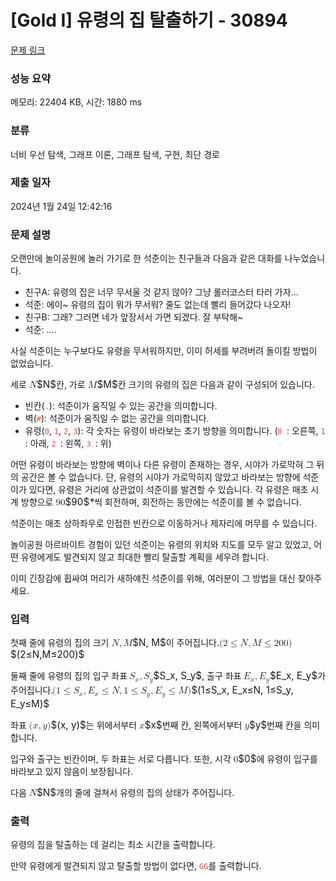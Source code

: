 # [Gold I] 유령의 집 탈출하기 - 30894 

[문제 링크](https://www.acmicpc.net/problem/30894) 

### 성능 요약

메모리: 22404 KB, 시간: 1880 ms

### 분류

너비 우선 탐색, 그래프 이론, 그래프 탐색, 구현, 최단 경로

### 제출 일자

2024년 1월 24일 12:42:16

### 문제 설명

<p>오랜만에 놀이공원에 놀러 가기로 한 석준이는 친구들과 다음과 같은 대화를 나누었습니다.</p>

<ul>
	<li>친구A: 유령의 집은 너무 무서울 것 같지 않아? 그냥 롤러코스터 타러 가자...</li>
	<li>석준: 에이~ 유령의 집이 뭐가 무서워? 줄도 없는데 빨리 들어갔다 나오자!</li>
	<li>친구B: 그래? 그러면 네가 앞장서서 가면 되겠다. 잘 부탁해~</li>
	<li>석준: .... </li>
</ul>

<p>사실 석준이는 누구보다도 유령을 무서워하지만, 이미 허세를 부려버려 돌이킬 방법이 없었습니다.</p>

<p>세로 <mjx-container class="MathJax" jax="CHTML" style="font-size: 109%; position: relative;"><mjx-math class="MJX-TEX" aria-hidden="true"><mjx-mi class="mjx-i"><mjx-c class="mjx-c1D441 TEX-I"></mjx-c></mjx-mi></mjx-math><mjx-assistive-mml unselectable="on" display="inline"><math xmlns="http://www.w3.org/1998/Math/MathML"><mi>N</mi></math></mjx-assistive-mml><span aria-hidden="true" class="no-mathjax mjx-copytext">$N$</span></mjx-container>칸, 가로 <mjx-container class="MathJax" jax="CHTML" style="font-size: 109%; position: relative;"><mjx-math class="MJX-TEX" aria-hidden="true"><mjx-mi class="mjx-i"><mjx-c class="mjx-c1D440 TEX-I"></mjx-c></mjx-mi></mjx-math><mjx-assistive-mml unselectable="on" display="inline"><math xmlns="http://www.w3.org/1998/Math/MathML"><mi>M</mi></math></mjx-assistive-mml><span aria-hidden="true" class="no-mathjax mjx-copytext">$M$</span></mjx-container>칸 크기의 유령의 집은 다음과 같이 구성되어 있습니다.</p>

<ul>
	<li>빈칸(<span style="color:#e74c3c;"><code>.</code></span>): 석준이가 움직일 수 있는 공간을 의미합니다.</li>
	<li>벽(<span style="color:#e74c3c;"><code>#</code></span>): 석준이가 움직일 수 없는 공간을 의미합니다.</li>
	<li>유령(<span style="color:#e74c3c;"><code>0</code></span>, <span style="color:#e74c3c;"><code>1</code></span>, <code><span style="color:#e74c3c;">2</span></code>, <span style="color:#e74c3c;"><code>3</code></span>): 각 숫자는 유령이 바라보는 초기 방향을 의미합니다. (<span style="color:#e74c3c;"><code>0 </code></span>: 오른쪽, <span style="color:#e74c3c;"><code>1 </code></span>: 아래, <code><span style="color:#e74c3c;">2 </span></code>: 왼쪽, <span style="color:#e74c3c;"><code>3 </code></span>: 위)</li>
</ul>

<p>어떤 유령이 바라보는 방향에 벽이나 다른 유령이 존재하는 경우, 시야가 가로막혀 그 뒤의 공간은 볼 수 없습니다. 단, 유령의 시야가 가로막히지 않았고 바라보는 방향에 석준이가 있다면, 유령은 거리에 상관없이 석준이를 발견할 수 있습니다. 각 유령은 매초 시계 방향으로 <mjx-container class="MathJax" jax="CHTML" style="font-size: 109%; position: relative;"><mjx-math class="MJX-TEX" aria-hidden="true"><mjx-mn class="mjx-n"><mjx-c class="mjx-c39"></mjx-c><mjx-c class="mjx-c30"></mjx-c></mjx-mn></mjx-math><mjx-assistive-mml unselectable="on" display="inline"><math xmlns="http://www.w3.org/1998/Math/MathML"><mn>90</mn></math></mjx-assistive-mml><span aria-hidden="true" class="no-mathjax mjx-copytext">$90$</span> </mjx-container><b>°</b>씩 회전하며, 회전하는 동안에는 석준이를 볼 수 없습니다.</p>

<p>석준이는 매초 상하좌우로 인접한 빈칸으로 이동하거나 제자리에 머무를 수 있습니다.</p>

<p>놀이공원 아르바이트 경험이 있던 석준이는 유령의 위치와 지도를 모두 알고 있었고, 어떤 유령에게도 발견되지 않고 최대한 빨리 탈출할 계획을 세우려 합니다.</p>

<p>이미 긴장감에 휩싸여 머리가 새하얘진 석준이를 위해, 여러분이 그 방법을 대신 찾아주세요.</p>

### 입력 

 <p>첫째 줄에 유령의 집의 크기 <mjx-container class="MathJax" jax="CHTML" style="font-size: 109%; position: relative;"><mjx-math class="MJX-TEX" aria-hidden="true"><mjx-mi class="mjx-i"><mjx-c class="mjx-c1D441 TEX-I"></mjx-c></mjx-mi><mjx-mo class="mjx-n"><mjx-c class="mjx-c2C"></mjx-c></mjx-mo><mjx-mi class="mjx-i" space="2"><mjx-c class="mjx-c1D440 TEX-I"></mjx-c></mjx-mi></mjx-math><mjx-assistive-mml unselectable="on" display="inline"><math xmlns="http://www.w3.org/1998/Math/MathML"><mi>N</mi><mo>,</mo><mi>M</mi></math></mjx-assistive-mml><span aria-hidden="true" class="no-mathjax mjx-copytext">$N, M$</span></mjx-container>이 주어집니다.<mjx-container class="MathJax" jax="CHTML" style="font-size: 109%; position: relative;"><mjx-math class="MJX-TEX" aria-hidden="true"><mjx-mo class="mjx-n"><mjx-c class="mjx-c28"></mjx-c></mjx-mo><mjx-mn class="mjx-n"><mjx-c class="mjx-c32"></mjx-c></mjx-mn><mjx-mo class="mjx-n" space="4"><mjx-c class="mjx-c2264"></mjx-c></mjx-mo><mjx-mi class="mjx-i" space="4"><mjx-c class="mjx-c1D441 TEX-I"></mjx-c></mjx-mi><mjx-mo class="mjx-n"><mjx-c class="mjx-c2C"></mjx-c></mjx-mo><mjx-mi class="mjx-i" space="2"><mjx-c class="mjx-c1D440 TEX-I"></mjx-c></mjx-mi><mjx-mo class="mjx-n" space="4"><mjx-c class="mjx-c2264"></mjx-c></mjx-mo><mjx-mn class="mjx-n" space="4"><mjx-c class="mjx-c32"></mjx-c><mjx-c class="mjx-c30"></mjx-c><mjx-c class="mjx-c30"></mjx-c></mjx-mn><mjx-mo class="mjx-n"><mjx-c class="mjx-c29"></mjx-c></mjx-mo></mjx-math><mjx-assistive-mml unselectable="on" display="inline"><math xmlns="http://www.w3.org/1998/Math/MathML"><mo stretchy="false">(</mo><mn>2</mn><mo>≤</mo><mi>N</mi><mo>,</mo><mi>M</mi><mo>≤</mo><mn>200</mn><mo stretchy="false">)</mo></math></mjx-assistive-mml><span aria-hidden="true" class="no-mathjax mjx-copytext">$(2≤N,M≤200)$</span> </mjx-container></p>

<p>둘째 줄에 유령의 집의 입구 좌표 <mjx-container class="MathJax" jax="CHTML" style="font-size: 109%; position: relative;"><mjx-math class="MJX-TEX" aria-hidden="true"><mjx-msub><mjx-mi class="mjx-i"><mjx-c class="mjx-c1D446 TEX-I"></mjx-c></mjx-mi><mjx-script style="vertical-align: -0.15em; margin-left: -0.032em;"><mjx-mi class="mjx-i" size="s"><mjx-c class="mjx-c1D465 TEX-I"></mjx-c></mjx-mi></mjx-script></mjx-msub><mjx-mo class="mjx-n"><mjx-c class="mjx-c2C"></mjx-c></mjx-mo><mjx-msub space="2"><mjx-mi class="mjx-i"><mjx-c class="mjx-c1D446 TEX-I"></mjx-c></mjx-mi><mjx-script style="vertical-align: -0.15em; margin-left: -0.032em;"><mjx-mi class="mjx-i" size="s"><mjx-c class="mjx-c1D466 TEX-I"></mjx-c></mjx-mi></mjx-script></mjx-msub></mjx-math><mjx-assistive-mml unselectable="on" display="inline"><math xmlns="http://www.w3.org/1998/Math/MathML"><msub><mi>S</mi><mi>x</mi></msub><mo>,</mo><msub><mi>S</mi><mi>y</mi></msub></math></mjx-assistive-mml><span aria-hidden="true" class="no-mathjax mjx-copytext">$S_x, S_y$</span></mjx-container>, 출구 좌표 <mjx-container class="MathJax" jax="CHTML" style="font-size: 109%; position: relative;"><mjx-math class="MJX-TEX" aria-hidden="true"><mjx-msub><mjx-mi class="mjx-i"><mjx-c class="mjx-c1D438 TEX-I"></mjx-c></mjx-mi><mjx-script style="vertical-align: -0.15em; margin-left: -0.026em;"><mjx-mi class="mjx-i" size="s"><mjx-c class="mjx-c1D465 TEX-I"></mjx-c></mjx-mi></mjx-script></mjx-msub><mjx-mo class="mjx-n"><mjx-c class="mjx-c2C"></mjx-c></mjx-mo><mjx-msub space="2"><mjx-mi class="mjx-i"><mjx-c class="mjx-c1D438 TEX-I"></mjx-c></mjx-mi><mjx-script style="vertical-align: -0.15em; margin-left: -0.026em;"><mjx-mi class="mjx-i" size="s"><mjx-c class="mjx-c1D466 TEX-I"></mjx-c></mjx-mi></mjx-script></mjx-msub></mjx-math><mjx-assistive-mml unselectable="on" display="inline"><math xmlns="http://www.w3.org/1998/Math/MathML"><msub><mi>E</mi><mi>x</mi></msub><mo>,</mo><msub><mi>E</mi><mi>y</mi></msub></math></mjx-assistive-mml><span aria-hidden="true" class="no-mathjax mjx-copytext">$E_x, E_y$</span></mjx-container>가 주어집니다.<mjx-container class="MathJax" jax="CHTML" style="font-size: 109%; position: relative;"><mjx-math class="MJX-TEX" aria-hidden="true"><mjx-mo class="mjx-n"><mjx-c class="mjx-c28"></mjx-c></mjx-mo><mjx-mn class="mjx-n"><mjx-c class="mjx-c31"></mjx-c></mjx-mn><mjx-mo class="mjx-n" space="4"><mjx-c class="mjx-c2264"></mjx-c></mjx-mo><mjx-msub space="4"><mjx-mi class="mjx-i"><mjx-c class="mjx-c1D446 TEX-I"></mjx-c></mjx-mi><mjx-script style="vertical-align: -0.15em; margin-left: -0.032em;"><mjx-mi class="mjx-i" size="s"><mjx-c class="mjx-c1D465 TEX-I"></mjx-c></mjx-mi></mjx-script></mjx-msub><mjx-mo class="mjx-n"><mjx-c class="mjx-c2C"></mjx-c></mjx-mo><mjx-msub space="2"><mjx-mi class="mjx-i"><mjx-c class="mjx-c1D438 TEX-I"></mjx-c></mjx-mi><mjx-script style="vertical-align: -0.15em; margin-left: -0.026em;"><mjx-mi class="mjx-i" size="s"><mjx-c class="mjx-c1D465 TEX-I"></mjx-c></mjx-mi></mjx-script></mjx-msub><mjx-mo class="mjx-n" space="4"><mjx-c class="mjx-c2264"></mjx-c></mjx-mo><mjx-mi class="mjx-i" space="4"><mjx-c class="mjx-c1D441 TEX-I"></mjx-c></mjx-mi><mjx-mo class="mjx-n"><mjx-c class="mjx-c2C"></mjx-c></mjx-mo><mjx-mn class="mjx-n" space="2"><mjx-c class="mjx-c31"></mjx-c></mjx-mn><mjx-mo class="mjx-n" space="4"><mjx-c class="mjx-c2264"></mjx-c></mjx-mo><mjx-msub space="4"><mjx-mi class="mjx-i"><mjx-c class="mjx-c1D446 TEX-I"></mjx-c></mjx-mi><mjx-script style="vertical-align: -0.15em; margin-left: -0.032em;"><mjx-mi class="mjx-i" size="s"><mjx-c class="mjx-c1D466 TEX-I"></mjx-c></mjx-mi></mjx-script></mjx-msub><mjx-mo class="mjx-n"><mjx-c class="mjx-c2C"></mjx-c></mjx-mo><mjx-msub space="2"><mjx-mi class="mjx-i"><mjx-c class="mjx-c1D438 TEX-I"></mjx-c></mjx-mi><mjx-script style="vertical-align: -0.15em; margin-left: -0.026em;"><mjx-mi class="mjx-i" size="s"><mjx-c class="mjx-c1D466 TEX-I"></mjx-c></mjx-mi></mjx-script></mjx-msub><mjx-mo class="mjx-n" space="4"><mjx-c class="mjx-c2264"></mjx-c></mjx-mo><mjx-mi class="mjx-i" space="4"><mjx-c class="mjx-c1D440 TEX-I"></mjx-c></mjx-mi><mjx-mo class="mjx-n"><mjx-c class="mjx-c29"></mjx-c></mjx-mo></mjx-math><mjx-assistive-mml unselectable="on" display="inline"><math xmlns="http://www.w3.org/1998/Math/MathML"><mo stretchy="false">(</mo><mn>1</mn><mo>≤</mo><msub><mi>S</mi><mi>x</mi></msub><mo>,</mo><msub><mi>E</mi><mi>x</mi></msub><mo>≤</mo><mi>N</mi><mo>,</mo><mn>1</mn><mo>≤</mo><msub><mi>S</mi><mi>y</mi></msub><mo>,</mo><msub><mi>E</mi><mi>y</mi></msub><mo>≤</mo><mi>M</mi><mo stretchy="false">)</mo></math></mjx-assistive-mml><span aria-hidden="true" class="no-mathjax mjx-copytext">$(1≤S_x, E_x≤N, 1≤S_y, E_y≤M)$</span> </mjx-container></p>

<p>좌표 <mjx-container class="MathJax" jax="CHTML" style="font-size: 109%; position: relative;"><mjx-math class="MJX-TEX" aria-hidden="true"><mjx-mo class="mjx-n"><mjx-c class="mjx-c28"></mjx-c></mjx-mo><mjx-mi class="mjx-i"><mjx-c class="mjx-c1D465 TEX-I"></mjx-c></mjx-mi><mjx-mo class="mjx-n"><mjx-c class="mjx-c2C"></mjx-c></mjx-mo><mjx-mi class="mjx-i" space="2"><mjx-c class="mjx-c1D466 TEX-I"></mjx-c></mjx-mi><mjx-mo class="mjx-n"><mjx-c class="mjx-c29"></mjx-c></mjx-mo></mjx-math><mjx-assistive-mml unselectable="on" display="inline"><math xmlns="http://www.w3.org/1998/Math/MathML"><mo stretchy="false">(</mo><mi>x</mi><mo>,</mo><mi>y</mi><mo stretchy="false">)</mo></math></mjx-assistive-mml><span aria-hidden="true" class="no-mathjax mjx-copytext">$(x, y)$</span></mjx-container>는 위에서부터 <mjx-container class="MathJax" jax="CHTML" style="font-size: 109%; position: relative;"><mjx-math class="MJX-TEX" aria-hidden="true"><mjx-mi class="mjx-i"><mjx-c class="mjx-c1D465 TEX-I"></mjx-c></mjx-mi></mjx-math><mjx-assistive-mml unselectable="on" display="inline"><math xmlns="http://www.w3.org/1998/Math/MathML"><mi>x</mi></math></mjx-assistive-mml><span aria-hidden="true" class="no-mathjax mjx-copytext">$x$</span></mjx-container>번째 칸, 왼쪽에서부터 <mjx-container class="MathJax" jax="CHTML" style="font-size: 109%; position: relative;"><mjx-math class="MJX-TEX" aria-hidden="true"><mjx-mi class="mjx-i"><mjx-c class="mjx-c1D466 TEX-I"></mjx-c></mjx-mi></mjx-math><mjx-assistive-mml unselectable="on" display="inline"><math xmlns="http://www.w3.org/1998/Math/MathML"><mi>y</mi></math></mjx-assistive-mml><span aria-hidden="true" class="no-mathjax mjx-copytext">$y$</span></mjx-container>번째 칸을 의미합니다.</p>

<p>입구와 출구는 빈칸이며, 두 좌표는 서로 다릅니다. 또한, 시각 <mjx-container class="MathJax" jax="CHTML" style="font-size: 109%; position: relative;"><mjx-math class="MJX-TEX" aria-hidden="true"><mjx-mn class="mjx-n"><mjx-c class="mjx-c30"></mjx-c></mjx-mn></mjx-math><mjx-assistive-mml unselectable="on" display="inline"><math xmlns="http://www.w3.org/1998/Math/MathML"><mn>0</mn></math></mjx-assistive-mml><span aria-hidden="true" class="no-mathjax mjx-copytext">$0$</span></mjx-container>에 유령이 입구를 바라보고 있지 않음이 보장됩니다.</p>

<p>다음 <mjx-container class="MathJax" jax="CHTML" style="font-size: 109%; position: relative;"><mjx-math class="MJX-TEX" aria-hidden="true"><mjx-mi class="mjx-i"><mjx-c class="mjx-c1D441 TEX-I"></mjx-c></mjx-mi></mjx-math><mjx-assistive-mml unselectable="on" display="inline"><math xmlns="http://www.w3.org/1998/Math/MathML"><mi>N</mi></math></mjx-assistive-mml><span aria-hidden="true" class="no-mathjax mjx-copytext">$N$</span></mjx-container>개의 줄에 걸쳐서 유령의 집의 상태가 주어집니다.</p>

### 출력 

 <p>유령의 집을 탈출하는 데 걸리는 최소 시간을 출력합니다.</p>

<p>만약 유령에게 발견되지 않고 탈출할 방법이 없<span style="display: none;"> </span>다면, <span style="color:#e74c3c;"><code>GG</code></span>를 출력합니다.</p>

